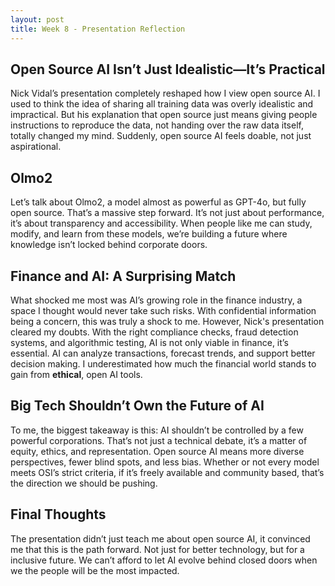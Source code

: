 ```yaml
---
layout: post
title: Week 8 - Presentation Reflection
---
```


## Open Source AI Isn’t Just Idealistic—It’s Practical

Nick Vidal’s presentation completely reshaped how I view open source AI. I used to think the idea of sharing all training data was overly idealistic and impractical. But his explanation that open source just means giving people instructions to reproduce the data, not handing over the raw data itself, totally changed my mind. Suddenly, open source AI feels doable, not just aspirational.

<!--more-->

## Olmo2

Let’s talk about Olmo2, a model almost as powerful as GPT-4o, but fully open source. That’s a massive step forward. It’s not just about performance, it’s about transparency and accessibility. When people like me can study, modify, and learn from these models, we’re building a future where knowledge isn’t locked behind corporate doors.

## Finance and AI: A Surprising Match

What shocked me most was AI’s growing role in the finance industry, a space I thought would never take such risks. With confidential information being a concern, this was truly a shock to me. However, Nick's presentation cleared my doubts. With the right compliance checks, fraud detection systems, and algorithmic testing, AI is not only viable in finance, it’s essential. AI can analyze transactions, forecast trends, and support better decision making. I underestimated how much the financial world stands to gain from **ethical**, open AI tools.

## Big Tech Shouldn’t Own the Future of AI

To me, the biggest takeaway is this: AI shouldn’t be controlled by a few powerful corporations. That’s not just a technical debate, it’s a matter of equity, ethics, and representation. Open source AI means more diverse perspectives, fewer blind spots, and less bias. Whether or not every model meets OSI’s strict criteria, if it’s freely available and community based, that’s the direction we should be pushing.

## Final Thoughts

The presentation didn’t just teach me about open source AI, it convinced me that this is the path forward. Not just for better technology, but for a inclusive future. We can’t afford to let AI evolve behind closed doors when we the people will be the most impacted.


